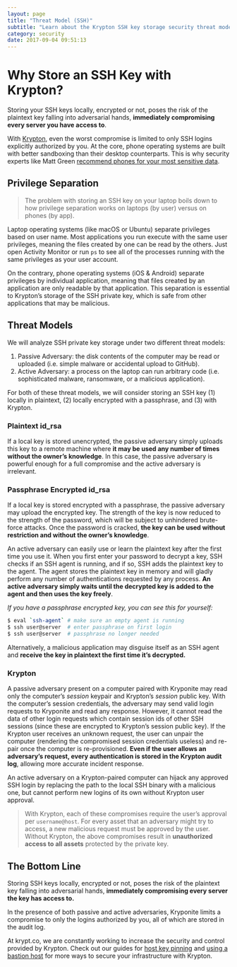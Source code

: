 ```yaml
---
layout: page
title: "Threat Model (SSH)"
subtitle: "Learn about the Krypton SSH key storage security threat model"
category: security
date: 2017-09-04 09:51:13
---
```

# Why Store an SSH Key with Krypton?
Storing your SSH keys locally, encrypted or not, poses the risk of the plaintext key falling into adversarial hands, __immediately compromising every server you have access to__.

With [Krypton](/), even the worst compromise is limited to only SSH logins explicitly authorized by you. At the core, phone operating systems are built with better sandboxing than their desktop counterparts. This is why security experts like Matt Green [recommend phones for your most sensitive data](https://blog.cryptographyengineering.com/2017/03/05/secure-computing-for-journalists/).

## Privilege Separation
> The problem with storing an SSH key on your laptop boils down to how privilege separation works on laptops (by user) versus on phones (by app).

Laptop operating systems (like macOS or Ubuntu) separate privileges based on user name. Most applications you run execute with the same user privileges, meaning the files created by one can be read by the others. Just open Activity Monitor or run `ps` to see all of the processes running with the same privileges as your user account.

On the contrary, phone operating systems (iOS & Android) separate privileges by individual application, meaning that files created by an application are only readable by that application. This separation is essential to Krypton’s storage of the SSH private key, which is safe from other applications that may be malicious.

## Threat Models
We will analyze SSH private key storage under two different threat models:
1. Passive Adversary: the disk contents of the computer may be read or uploaded (i.e. simple malware or accidental upload to GitHub).
2. Active Adversary: a process on the laptop can run arbitrary code (i.e. sophisticated malware, ransomware, or a malicious application).

For both of these threat models, we will consider storing an SSH key (1) locally in plaintext, (2) locally encrypted with a passphrase, and (3) with Krypton.

### Plaintext id_rsa
If a local key is stored unencrypted, the passive adversary simply uploads this key to a remote machine where __it may be used any number of times without the owner’s knowledge__. In this case, the passive adversary is powerful enough for a full compromise and the active adversary is irrelevant.

### Passphrase Encrypted id_rsa
If a local key is stored encrypted with a passphrase, the passive adversary may upload the encrypted key. The strength of the key is now reduced to the strength of the password, which will be subject to unhindered brute-force attacks. Once the password is cracked, __the key can be used without restriction and without the owner’s knowledge__.

An active adversary can easily use or learn the plaintext key after the first time you use it. When you first enter your password to decrypt a key, SSH checks if an SSH agent is running, and if so, SSH adds the plaintext key to the agent. The agent stores the plaintext key in memory and will gladly perform any number of authentications requested by any process. __An active adversary simply waits until the decrypted key is added to the agent and then uses the key freely__.

_If you have a passphrase encrypted key, you can see this for yourself:_
```bash
$ eval `ssh-agent` # make sure an empty agent is running
$ ssh user@server  # enter passphrase on first login
$ ssh user@server  # passphrase no longer needed
```

Alternatively, a malicious application may disguise itself as an SSH agent and __receive the key in plaintext the first time it’s decrypted.__

### Krypton
A passive adversary present on a computer paired with Kryponite may read only the computer’s _session_ keypair and Krypton’s _session_ public key. With the computer’s session credentials, the adversary may send valid login requests to Kryponite and read any response. However, it cannot read the data of other login requests which contain session ids of other SSH sessions (since these are encrypted to Krypton’s session public key). If the Krypton user receives an unknown request, the user can unpair the computer (rendering the compromised session credentials useless) and re-pair once the computer is re-provisioned. __Even if the user allows an adversary’s request, every authentication is stored in the Krypton audit log__, allowing more accurate incident response.

An active adversary on a Krypton-paired computer can hijack any approved SSH login by replacing the path to the local SSH binary with a malicious one, but cannot perform new logins of its own without Krypton user approval.

> With Krypton, each of these compromises require the user’s approval per `username@host`. For every asset that an adversary might try to access, a new malicious request must be approved by the user. Without Krypton, the above compromises result in __unauthorized access to all assets__ protected by the private key.

## The Bottom Line
Storing SSH keys locally, encrypted or not, poses the risk of the plaintext key falling into adversarial hands, __immediately compromising every server the key has access to.__

In the presence of both passive and active adversaries, Kryponite limits a compromise to only the logins authorized by you, all of which are stored in the audit log.

At krypt.co, we are constantly working to increase the security and control provided by Krypton. Check out our guides for [host key pinning](/docs/ssh/known-hosts.html) and [using a bastion host](/docs/ssh/using-a-bastion-host.html) for more ways to secure your infrastructure with Krypton.